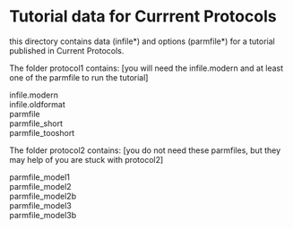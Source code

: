# Tutorial data for Currrent Protocols

this directory contains data (infile\*) and options (parmfile\*) for a tutorial published in Current Protocols. 

The folder protocol1 contains:
[you will need the infile.modern and at least one of the parmfile to run the tutorial]

infile.modern<br>
infile.oldformat<br>
parmfile<br>
parmfile_short<br>
parmfile_tooshort<br>

The folder protocol2 contains:
[you do not need these parmfiles, but they may help of you are stuck with protocol2]

parmfile_model1<br>
parmfile_model2<br>
parmfile_model2b<br>
parmfile_model3<br>
parmfile_model3b<br>



